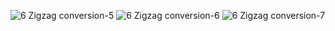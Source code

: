 ![6  Zigzag conversion-5](https://github.com/codingfairy-lara/leetcode/assets/97158923/87364012-b46f-4580-bd85-0df1ad7ce037)
![6  Zigzag conversion-6](https://github.com/codingfairy-lara/leetcode/assets/97158923/62f3afcc-43e7-4dd0-8f6e-04b1ae9bd849)
​![6  Zigzag conversion-7](https://github.com/codingfairy-lara/leetcode/assets/97158923/746e64b1-b2d3-441e-99f5-812c3d41a62d)
